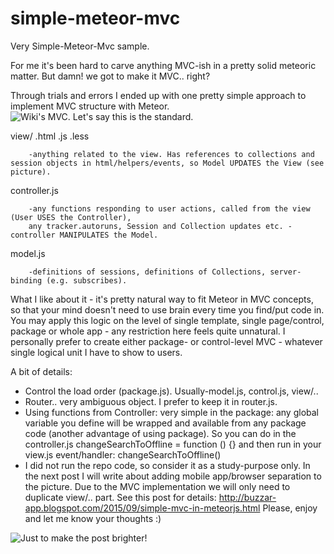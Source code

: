 # simple-meteor-mvc
Very Simple-Meteor-Mvc sample. 


For me it's been hard to carve anything MVC-ish in a pretty solid meteoric matter. But damn! we got to make it MVC.. right?

Through trials and errors I ended up with one pretty simple approach to implement MVC structure with Meteor.
![Wiki's MVC. Let's say this is the standard.](https://upload.wikimedia.org/wikipedia/commons/a/a0/MVC-Process.svg)

view/
        .html
        .js
        .less
        
        
        -anything related to the view. Has references to collections and session objects in html/helpers/events, so Model UPDATES the View (see picture).
        
        
controller.js 
        
        
        -any functions responding to user actions, called from the view (User USES the Controller), 
        any tracker.autoruns, Session and Collection updates etc. - controller MANIPULATES the Model.
        
        
model.js 
        
        
        -definitions of sessions, definitions of Collections, server-binding (e.g. subscribes).



What I like about it - it's pretty natural way to fit Meteor in MVC concepts, so that your mind doesn't need to use brain every time you find/put code in. You may apply this logic on the level of single template, single page/control, package or whole app - any restriction here feels quite unnatural. I personally prefer to create either package- or control-level MVC - whatever single logical unit I have to show to users.


A bit of details:
- Control the load order (package.js). Usually-model.js, control.js, view/..
- Router.. very ambiguous object. I prefer to keep it in router.js.
- Using functions from Controller: very simple in the package: any global variable you define will be wrapped and available from any package code (another advantage of using package). So you can do in the controller.js
changeSearchToOffline = function () {}
and then run in your view.js event/handler:
changeSearchToOffline()
- I did not run the repo code, so consider it as a study-purpose only.
In the next post I will write about adding mobile app/browser separation to the picture. Due to the MVC implementation we will only need to duplicate view/.. part.
See this post for details: 
http://buzzar-app.blogspot.com/2015/09/simple-mvc-in-meteorjs.html
Please, enjoy and let me know your thoughts :)

![Just to make the post brighter!](http://3.bp.blogspot.com/-hYnufQ8rTwA/VgEDzke3Z7I/AAAAAAAABpk/D13FfBO-qys/s1600/imageedit_3_2818406403.png)

